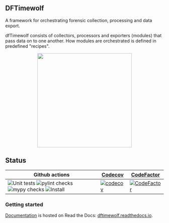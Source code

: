 ## DFTimewolf

A framework for orchestrating forensic collection, processing and data export.

dfTimewolf consists of collectors, processors and exporters (modules) that pass
data on to one another. How modules are orchestrated is defined in predefined
"recipes".

<p align="center">
  <img src="https://cloud.githubusercontent.com/assets/13300571/17257013/0065185c-5575-11e6-957d-5e662ec78d8c.png" width="300"/>
</p>

## Status
Github actions |  [Codecov](https://codecov.io/) | [CodeFactor](https://codefactor.io)
--- | --- | --
![Unit tests](https://github.com/log2timeline/dftimewolf/actions/workflows/unittests.yml/badge.svg) ![pylint checks](https://github.com/log2timeline/dftimewolf/actions/workflows/pylint.yml/badge.svg)  ![mypy checks](https://github.com/log2timeline/dftimewolf/actions/workflows/mypy.yml/badge.svg) ![Install](https://github.com/log2timeline/dftimewolf/actions/workflows/install.yml/badge.svg) | [![codecov](https://codecov.io/gh/log2timeline/dftimewolf/branch/main/graph/badge.svg)](https://codecov.io/gh/log2timeline/dftimewolf) | [![CodeFactor](https://www.codefactor.io/repository/github/log2timeline/dftimewolf/badge)](https://www.codefactor.io/repository/github/log2timeline/dftimewolf)

### Getting started

[Documentation](https://dftimewolf.readthedocs.io) is hosted on Read the Docs:
[dftimewolf.readthedocs.io](https://dftimewolf.readthedocs.io).
